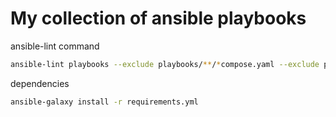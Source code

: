 # My collection of ansible playbooks

ansible-lint command

```sh
ansible-lint playbooks --exclude playbooks/**/*compose.yaml --exclude playbooks/install_nvidia_driver.yaml
```

dependencies

```sh
ansible-galaxy install -r requirements.yml
```
